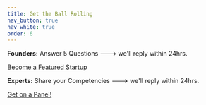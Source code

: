 ```yaml
---
title: Get the Ball Rolling
nav_button: true
nav_white: true
order: 6
---
```

**Founders:** Answer 5 Questions ---> we'll reply within 24hrs.  

<div class="tc">
<a href="https://aaron327.typeform.com/to/emQXTy"  target="_blank" class="link bg-white dark-red br-pill ba ph3 pv2 dib mr4">Become a Featured Startup</a>
</div>

**Experts:** Share your Competencies ---> we'll reply within 24hrs.


<div class="tc">
<a href="mailto:info@socialrocketfactory.com"  target="_blank" class="link bg-white dark-red br-pill ba ph3 pv2 dib mr4">Get on a Panel!</a>
</div>

